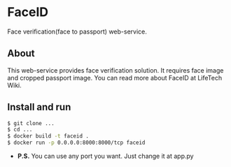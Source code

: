 # FaceID

Face verification(face to passport) web-service.

## About

This web-service provides face verification solution. It requires face image and cropped passport image. You can read more about FaceID at LifeTech Wiki. 

## Install and run


```bash
$ git clone ...
$ cd ...
$ docker build -t faceid .
$ docker run -p 0.0.0.0:8000:8000/tcp faceid
```

* **P.S.** You can use any port you want. Just change it at app.py
